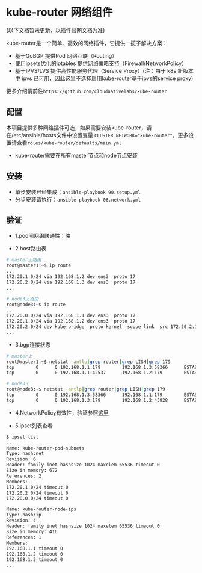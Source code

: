 # kube-router 网络组件

(以下文档暂未更新，以插件官网文档为准)

kube-router是一个简单、高效的网络插件，它提供一揽子解决方案：  
- 基于GoBGP 提供Pod 网络互联（Routing）
- 使用ipsets优化的iptables 提供网络策略支持（Firewall/NetworkPolicy）
- 基于IPVS/LVS 提供高性能服务代理（Service Proxy）(注：由于 k8s 新版本中 ipvs 已可用，因此这里不选择启用kube-router基于ipvs的service proxy)

更多介绍请前往`https://github.com/cloudnativelabs/kube-router`

## 配置

本项目提供多种网络插件可选，如果需要安装kube-router，请在/etc/ansible/hosts文件中设置变量 `CLUSTER_NETWORK="kube-router"`，更多设置请查看`roles/kube-router/defaults/main.yml`

- kube-router需要在所有master节点和node节点安装

## 安装

- 单步安装已经集成：`ansible-playbook 90.setup.yml`
- 分步安装请执行：`ansible-playbook 06.network.yml`

## 验证

- 1.pod间网络联通性：略

- 2.host路由表

``` bash
# master上路由
root@master1:~$ ip route
...
172.20.1.0/24 via 192.168.1.2 dev ens3  proto 17 
172.20.2.0/24 via 192.168.1.3 dev ens3  proto 17 
...

# node3上路由
root@node3:~$ ip route
... 
172.20.0.0/24 via 192.168.1.1 dev ens3  proto 17 
172.20.1.0/24 via 192.168.1.2 dev ens3  proto 17 
172.20.2.0/24 dev kube-bridge  proto kernel  scope link  src 172.20.2.1 
...
```

- 3.bgp连接状态

``` bash
# master上
root@master1:~$ netstat -antlp|grep router|grep LISH|grep 179
tcp        0      0 192.168.1.1:179        192.168.1.3:58366      ESTABLISHED 26062/kube-router
tcp        0      0 192.168.1.1:42537      192.168.1.2:179        ESTABLISHED 26062/kube-router

# node3上
root@node3:~$ netstat -antlp|grep router|grep LISH|grep 179
tcp        0      0 192.168.1.3:58366      192.168.1.1:179        ESTABLISHED 18897/kube-router
tcp        0      0 192.168.1.3:179        192.168.1.2:43928      ESTABLISHED 18897/kube-router

```

- 4.NetworkPolicy有效性，验证参照[这里](../../guide/networkpolicy.md)

- 5.ipset列表查看

``` bash
$ ipset list
...
Name: kube-router-pod-subnets
Type: hash:net
Revision: 6
Header: family inet hashsize 1024 maxelem 65536 timeout 0
Size in memory: 672
References: 2
Members:
172.20.1.0/24 timeout 0
172.20.2.0/24 timeout 0
172.20.0.0/24 timeout 0

Name: kube-router-node-ips
Type: hash:ip
Revision: 4
Header: family inet hashsize 1024 maxelem 65536 timeout 0
Size in memory: 416
References: 1
Members:
192.168.1.1 timeout 0
192.168.1.2 timeout 0
192.168.1.3 timeout 0
...
```
